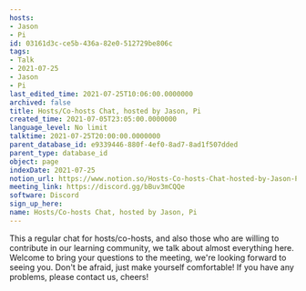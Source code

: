 ```yaml
---
hosts:
- Jason
- Pi
id: 03161d3c-ce5b-436a-82e0-512729be806c
tags:
- Talk
- 2021-07-25
- Jason
- Pi
last_edited_time: 2021-07-25T10:06:00.0000000
archived: false
title: Hosts/Co-hosts Chat, hosted by Jason, Pi
created_time: 2021-07-05T23:05:00.0000000
language_level: No limit
talktime: 2021-07-25T20:00:00.0000000
parent_database_id: e9339446-880f-4ef0-8ad7-8ad1f507dded
parent_type: database_id
object: page
indexDate: 2021-07-25
notion_url: https://www.notion.so/Hosts-Co-hosts-Chat-hosted-by-Jason-Pi-03161d3cce5b436a82e0512729be806c
meeting_link: https://discord.gg/bBuv3mCQQe
software: Discord
sign_up_here: 
name: Hosts/Co-hosts Chat, hosted by Jason, Pi
---
```







This a regular chat for hosts/co-hosts, and also those who are willing to contribute in our learning community, we talk about almost everything here. Welcome to bring your questions to the meeting, we're looking forward to seeing you. Don't be afraid, just make yourself comfortable!
If you have any problems, please contact us, cheers!




